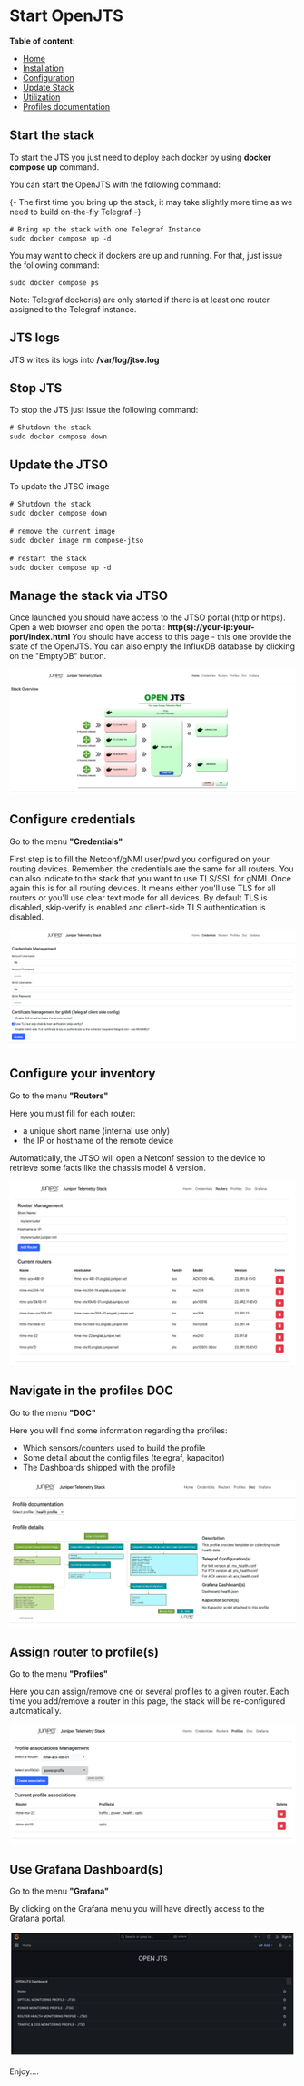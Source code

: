 # Start OpenJTS 

 **Table of content:**
 - [Home](README.md)
 - [Installation](INSTALL.md)
 - [Configuration](CONFIG.md)
 - [Update Stack](UPDATE.md)
 - [Utilization](USAGE.md)
 - [Profiles documentation](PROFILES.md)

## Start the stack 

To start the JTS you just need to deploy each docker by using **docker compose up** command. 

You can start the OpenJTS with the following command:

{- The first time you bring up the stack, it may take slightly more time as we need to build on-the-fly Telegraf -} 

```shell 
# Bring up the stack with one Telegraf Instance
sudo docker compose up -d  
```

You may want to check if dockers are up and running. For that, just issue the following command:

```shell
sudo docker compose ps
```

Note: Telegraf docker(s) are only started if there is at least one router assigned to the Telegraf instance. 

## JTS logs 

JTS writes its logs into **/var/log/jtso.log**

## Stop JTS

To stop the JTS just issue the following command:

```shell
# Shutdown the stack
sudo docker compose down
```

## Update the JTSO 

To update the JTSO image 

```shell
# Shutdown the stack
sudo docker compose down

# remove the current image 
sudo docker image rm compose-jtso 

# restart the stack 
sudo docker compose up -d  
```

## Manage the stack via JTSO

Once launched you should have access to the JTSO portal (http or https). Open a web browser and open the portal: **http(s)://your-ip:your-port/index.html**
You should have access to this page - this one provide the state of the OpenJTS. You can also empty the InfluxDB database by clicking on the "EmptyDB" button. 

![jtso1.png](./img/jtso1.png)

## Configure credentials

Go to the menu **"Credentials"**

First step is to fill the Netconf/gNMI user/pwd you configured on your routing devices. Remember, the credentials are the same for all routers. 
You can also indicate to the stack that you want to use TLS/SSL for gNMI. Once again this is for all routing devices. It means either you'll use TLS for all routers or you'll use clear text mode for all devices. By default TLS is disabled, skip-verify is enabled and client-side TLS authentication is disabled. 

![jtso2.png](./img/jtso2.png)

## Configure your inventory

Go to the menu **"Routers"**

Here you must fill for each router:
- a unique short name (internal use only)
- the IP or hostname of the remote device 

Automatically, the JTSO will open a Netconf session to the device to retrieve some facts like the chassis model & version. 

![jtso3.png](./img/jtso3.png)

## Navigate in the profiles DOC

Go to the menu **"DOC"**

Here you will find some information regarding the profiles:
- Which sensors/counters used to build the profile 
- Some detail about the config files (telegraf, kapacitor) 
- The Dashboards shipped with the profile 

![jtso4.png](./img/jtso4.png)

## Assign router to profile(s)

Go to the menu **"Profiles"**

Here you can assign/remove one or several profiles to a given router. Each time you add/remove a router in this page, the stack will be re-configured automatically.

![jtso5.png](./img/jtso5.png)

## Use Grafana Dashboard(s)

Go to the menu **"Grafana"**

By clicking on the Grafana menu you will have directly access to the Grafana portal. 

![jtso6.png](./img/jtso6.png)

Enjoy.... 